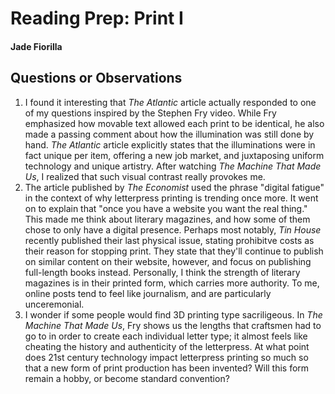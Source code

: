 # Reading Prep: Print I

#### Jade Fiorilla

## Questions or Observations

1. I found it interesting that *The Atlantic* article actually responded to one of my questions inspired by the Stephen Fry video. While Fry emphasized how movable text allowed each print to be identical, he also made a passing comment about how the illumination was still done by hand. *The Atlantic* article explicitly states that the illuminations were in fact unique per item, offering a new job market, and juxtaposing uniform technology and unique artistry. After watching *The Machine That Made Us*, I realized that such visual contrast really provokes me. 
2. The article published by *The Economist* used the phrase "digital fatigue" in the context of why letterpress printing is trending once more. It went on to explain that "once you have a website you want the real thing." This made me think about literary magazines, and how some of them chose to only have a digital presence. Perhaps most notably, *Tin House* recently published their last physical issue, stating prohibitve costs as their reason for stopping print. They state that they'll continue to publish on similar content on their website, however, and focus on publishing full-length books instead. Personally, I think the strength of literary magazines is in their printed form, which carries more authority. To me, online posts tend to feel like journalism, and are particularly unceremonial. 
3. I wonder if some people would find 3D printing type sacriligeous. In *The Machine That Made Us*, Fry shows us the lengths that craftsmen had to go to in order to create each individual letter type; it almost feels like cheating the history and authenticity of the letterpress. At what point does 21st century technology impact letterpress printing so much so that a new form of print production has been invented? Will this form remain a hobby, or become standard convention? 
